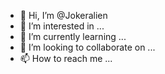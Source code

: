 - 👋 Hi, I’m @Jokeralien
- 👀 I’m interested in ...
- 🌱 I’m currently learning ...
- 💞️ I’m looking to collaborate on ...
- 📫 How to reach me ...

<!---
Jokeralien/Jokeralien is a ✨ special ✨ repository because its `README.md` (this file) appears on your GitHub profile.
You can click the Preview link to take a look at your changes.
--->
